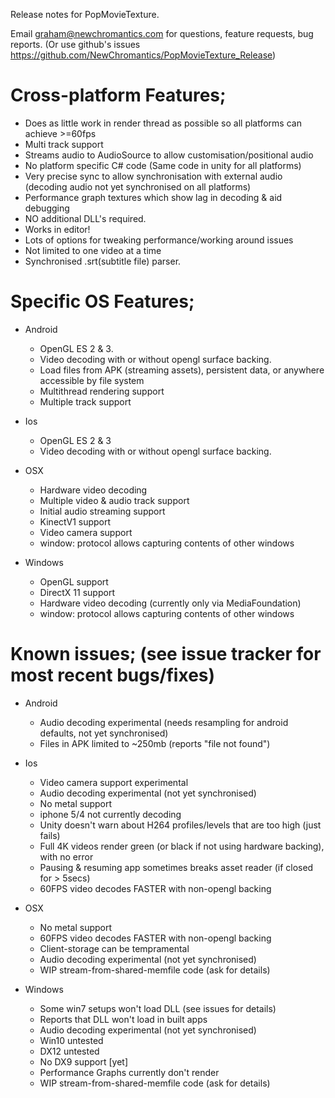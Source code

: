 Release notes for PopMovieTexture.

Email graham@newchromantics.com for questions, feature requests, bug reports. (Or use  github's issues https://github.com/NewChromantics/PopMovieTexture_Release)


Cross-platform Features;
=====================
- Does as little work in render thread as possible so all platforms can achieve >=60fps
- Multi track support
- Streams audio to AudioSource to allow customisation/positional audio
- No platform specific C# code (Same code in unity for all platforms)
- Very precise sync to allow synchronisation with external audio (decoding audio not yet synchronised on all platforms)
- Performance graph textures which show lag in decoding & aid debugging
- NO additional DLL's required.
- Works in editor!
- Lots of options for tweaking performance/working around issues
- Not limited to one video at a time
- Synchronised .srt(subtitle file) parser.


Specific OS Features;
======================
- Android
	- OpenGL ES 2 & 3.
	- Video decoding with or without opengl surface backing.
	- Load files from APK (streaming assets), persistent data, or anywhere accessible by file system
	- Multithread rendering support
	- Multiple track support

- Ios
	- OpenGL ES 2 & 3
	- Video decoding with or without opengl surface backing.

- OSX
	- Hardware video decoding
	- Multiple video & audio track support
	- Initial audio streaming support
	- KinectV1 support
	- Video camera support
	- window: protocol allows capturing contents of other windows

- Windows
	- OpenGL support
	- DirectX 11 support
	- Hardware video decoding (currently only via MediaFoundation)
	- window: protocol allows capturing contents of other windows


Known issues; (see issue tracker for most recent bugs/fixes)
======================
- Android
	- Audio decoding experimental (needs resampling for android defaults, not yet synchronised)
	- Files in APK limited to ~250mb (reports "file not found")

- Ios
	- Video camera support experimental
	- Audio decoding experimental (not yet synchronised)
	- No metal support
	- iphone 5/4 not currently decoding
	- Unity doesn't warn about H264 profiles/levels that are too high (just fails)
	- Full 4K videos render green (or black if not using hardware backing), with no error
	- Pausing & resuming app sometimes breaks asset reader (if closed for > 5secs)
	- 60FPS video decodes FASTER with non-opengl backing

- OSX
	- No metal support
	- 60FPS video decodes FASTER with non-opengl backing
	- Client-storage can be tempramental
	- Audio decoding experimental (not yet synchronised)
	- WIP stream-from-shared-memfile code (ask for details)
	
- Windows
	- Some win7 setups won't load DLL (see issues for details)
	- Reports that DLL won't load in built apps
	- Audio decoding experimental (not yet synchronised)
	- Win10 untested
	- DX12 untested
	- No DX9 support [yet]
	- Performance Graphs currently don't render
	- WIP stream-from-shared-memfile code (ask for details)

